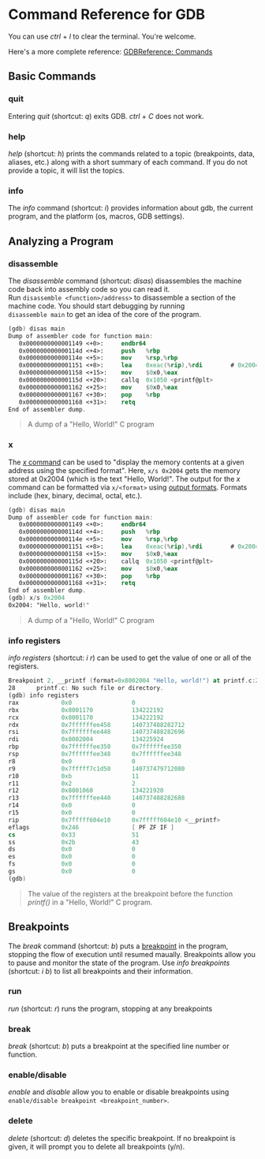 # Command Reference for GDB
You can use _ctrl_ + _l_ to clear the terminal. You're welcome. <br /> 

Here's a more complete reference: [GDBReference: Commands](https://visualgdb.com/gdbreference/commands/)

## Basic Commands

### quit
Entering _quit_ (shortcut: _q_) exits GDB. _ctrl_ + _C_ does not work.

### help
_help_ (shortcut: _h_) prints the commands related to a topic (breakpoints, data, aliases, etc.) along with a short summary of each command.
If you do not provide a topic, it will list the topics.

### info
The _info_ command (shortcut: _i_) provides information about gdb, the current program, and the platform (os, macros, GDB settings).

## Analyzing a Program

### disassemble
The _disassemble_ command (shortcut: _disas_) disassembles the machine code back into assembly code so you can read it. <br /> Run `disassemble <function>/address>` to 
disassemble a section of the machine code. You should start debugging by running <br /> `disassemble main` to get an idea of the core of the program.

```nasm
(gdb) disas main
Dump of assembler code for function main:
   0x0000000000001149 <+0>:     endbr64
   0x000000000000114d <+4>:     push   %rbp
   0x000000000000114e <+5>:     mov    %rsp,%rbp
   0x0000000000001151 <+8>:     lea    0xeac(%rip),%rdi        # 0x2004
   0x0000000000001158 <+15>:    mov    $0x0,%eax
   0x000000000000115d <+20>:    callq  0x1050 <printf@plt>
   0x0000000000001162 <+25>:    mov    $0x0,%eax
   0x0000000000001167 <+30>:    pop    %rbp
   0x0000000000001168 <+31>:    retq
End of assembler dump.
```
> A dump of a "Hello, World!" C program

### x
The [_x_ command](https://visualgdb.com/gdbreference/commands/x) can be used to "display the memory contents at a given address using the specified format". Here,
`x/s 0x2004` gets the memory stored at 0x2004 (which is the text "Hello, World!". The output for the _x_ command can be formatted via `x/<format>` using 
[output formats](https://ftp.gnu.org/old-gnu/Manuals/gdb/html_node/gdb_54.html). Formats include (hex, binary, decimal, octal, etc.).


```nasm
(gdb) disas main
Dump of assembler code for function main:
   0x0000000000001149 <+0>:     endbr64
   0x000000000000114d <+4>:     push   %rbp
   0x000000000000114e <+5>:     mov    %rsp,%rbp
   0x0000000000001151 <+8>:     lea    0xeac(%rip),%rdi        # 0x2004
   0x0000000000001158 <+15>:    mov    $0x0,%eax
   0x000000000000115d <+20>:    callq  0x1050 <printf@plt>
   0x0000000000001162 <+25>:    mov    $0x0,%eax
   0x0000000000001167 <+30>:    pop    %rbp
   0x0000000000001168 <+31>:    retq
End of assembler dump.
(gdb) x/s 0x2004
0x2004: "Hello, world!"
```
> A dump of a "Hello, World!" C program

### info registers
_info registers_ (shortcut: _i r_) can be used to get the value of one or all of the registers.

```nasm
Breakpoint 2, __printf (format=0x8002004 "Hello, world!") at printf.c:28
28      printf.c: No such file or directory.
(gdb) info registers
rax            0x0                 0
rbx            0x8001170           134222192
rcx            0x8001170           134222192
rdx            0x7ffffffee458      140737488282712
rsi            0x7ffffffee448      140737488282696
rdi            0x8002004           134225924
rbp            0x7ffffffee350      0x7ffffffee350
rsp            0x7ffffffee348      0x7ffffffee348
r8             0x0                 0
r9             0x7fffff7c1d50      140737479712080
r10            0xb                 11
r11            0x2                 2
r12            0x8001060           134221920
r13            0x7ffffffee440      140737488282688
r14            0x0                 0
r15            0x0                 0
rip            0x7fffff604e10      0x7fffff604e10 <__printf>
eflags         0x246               [ PF ZF IF ]
cs             0x33                51
ss             0x2b                43
ds             0x0                 0
es             0x0                 0
fs             0x0                 0
gs             0x0                 0
(gdb)
```
> The value of the registers at the breakpoint before the function _printf()_ in a "Hello, World!" C program.

## Breakpoints
The _break_ command (shortcut: _b_) puts a [breakpoint](https://en.wikipedia.org/wiki/Breakpoint) in the program, stopping the flow of execution until resumed maually.
Breakpoints allow you to pause and monitor the state of the program. Use _info breakpoints_ (shortcut: _i b_) to list all breakpoints and their information.

### run
_run_ (shortcut: _r_) runs the program, stopping at any breakpoints

### break
_break_ (shortcut: _b_) puts a breakpoint at the specified line number or function.

### enable/disable
_enable_ and _disable_ allow you to enable or disable breakpoints using `enable/disable breakpoint <breakpoint_number>`.

### delete
_delete_ (shortcut: _d_) deletes the specific breakpoint. If no breakpoint is given, it will prompt you to delete all breakpoints (y/n).
